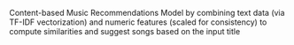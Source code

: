 Content-based Music Recommendations Model by combining text data (via TF-IDF vectorization) and numeric features (scaled for consistency) to compute similarities and suggest songs based on the input title
